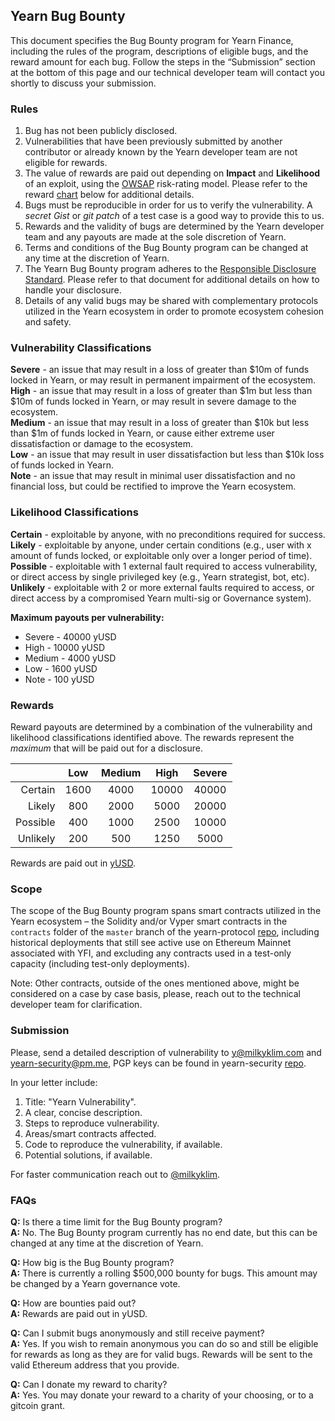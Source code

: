 ## Yearn Bug Bounty

This document specifies the Bug Bounty program for Yearn Finance, including the rules of the program, descriptions of eligible bugs, and the reward amount for each bug. Follow the steps in the “Submission” section at the bottom of this page and our technical developer team will contact you shortly to discuss your submission.

### Rules

1. Bug has not been publicly disclosed.
2. Vulnerabilities that have been previously submitted by another contributor or already known by the Yearn developer team are not eligible for rewards.
3. The value of rewards are paid out depending on **Impact** and **Likelihood** of an exploit, using the [OWSAP](https://owasp.org/www-project-risk-assessment-framework) risk-rating model. Please refer to the reward [chart](#rewards) below for additional details.
4. Bugs must be reproducible in order for us to verify the vulnerability. A _secret Gist_ or _git patch_ of a test case is a good way to provide this to us.
5. Rewards and the validity of bugs are determined by the Yearn developer team and any payouts are made at the sole discretion of Yearn.
6. Terms and conditions of the Bug Bounty program can be changed at any time at the discretion of Yearn.
7. The Yearn Bug Bounty program adheres to the [Responsible Disclosure Standard](https://github.com/RD-Crypto-Spec/Responsible-Disclosure). Please refer to that document for additional details on how to handle your disclosure.
8. Details of any valid bugs may be shared with complementary protocols utilized in the Yearn ecosystem in order to promote ecosystem cohesion and safety.

### Vulnerability Classifications

**Severe** - an issue that may result in a loss of greater than \$10m of funds locked in Yearn, or may result in permanent impairment of the ecosystem.\
**High** - an issue that may result in a loss of greater than \$1m but less than \$10m of funds locked in Yearn, or may result in severe damage to the ecosystem.\
**Medium** - an issue that may result in a loss of greater than \$10k but less than \$1m of funds locked in Yearn, or cause either extreme user dissatisfaction or damage to the ecosystem.\
**Low** - an issue that may result in user dissatisfaction but less than \$10k loss of funds locked in Yearn.\
**Note** - an issue that may result in minimal user dissatisfaction and no financial loss, but could be rectified to improve the Yearn ecosystem.

### Likelihood Classifications

**Certain** - exploitable by anyone, with no preconditions required for success.\
**Likely** - exploitable by anyone, under certain conditions (e.g., user with x amount of funds locked, or exploitable only over a longer period of time).\
**Possible** - exploitable with 1 external fault required to access vulnerability, or direct access by single privileged key (e.g., Yearn strategist, bot, etc).\
**Unlikely** - exploitable with 2 or more external faults required to access, or
direct access by a compromised Yearn multi-sig or Governance system).

**Maximum payouts per vulnerability:**

-   Severe - 40000 yUSD
-   High - 10000 yUSD
-   Medium - 4000 yUSD
-   Low - 1600 yUSD
-   Note - 100 yUSD

### <a name="rewards"></a> Rewards

Reward payouts are determined by a combination of the vulnerability and likelihood classifications identified above. The rewards represent the _maximum_ that will be paid out for a disclosure.

|          | Low  | Medium | High  | Severe |
| -------: | :--: | :----: | :---: | :----: |
|  Certain | 1600 |  4000  | 10000 | 40000  |
|   Likely | 800  |  2000  | 5000  | 20000  |
| Possible | 400  |  1000  | 2500  | 10000  |
| Unlikely | 200  |  500   | 1250  |  5000  |

Rewards are paid out in [yUSD](https://etherscan.io/token/0x5dbcf33d8c2e976c6b560249878e6f1491bca25c).

### Scope

The scope of the Bug Bounty program spans smart contracts utilized in the Yearn ecosystem – the Solidity and/or Vyper smart contracts in the `contracts` folder of the `master` branch of the yearn-protocol [repo](https://github.com/iearn-finance/yearn-protocol), including historical deployments that still see active use on Ethereum Mainnet associated with YFI, and excluding any contracts used in a test-only capacity (including test-only deployments).

Note: Other contracts, outside of the ones mentioned above, might be considered on a case by case basis, please, reach out to the technical developer team for clarification.

### Submission

Please, send a detailed description of vulnerability to [y@milkyklim.com](mailto:y@milkyklim.com?subject=Yearn%20Vulnerability) and [yearn-security@pm.me](mailto:yearn-security@pm.me?subject=Yearn%20Vulnerability), PGP keys can be found in yearn-security [repo](https://github.com/iearn-finance/yearn-security/tree/master/keys).

In your letter include:

1. Title: "Yearn Vulnerability".
2. A clear, concise description.
3. Steps to reproduce vulnerability.
4. Areas/smart contracts affected.
5. Code to reproduce the vulnerability, if available.
6. Potential solutions, if available.

For faster communication reach out to [@milkyklim](https://t.me/milkyklim).

### FAQs

**Q:** Is there a time limit for the Bug Bounty program?\
**A:** No. The Bug Bounty program currently has no end date, but this can be changed at any time at the discretion of Yearn.

**Q:** How big is the Bug Bounty program?\
**A:** There is currently a rolling \$500,000 bounty for bugs. This amount may be changed by a Yearn governance vote.

**Q:** How are bounties paid out?\
**A:** Rewards are paid out in yUSD.

**Q:** Can I submit bugs anonymously and still receive payment?\
**A:** Yes. If you wish to remain anonymous you can do so and still be eligible for rewards as long as they are for valid bugs. Rewards will be sent to the valid Ethereum address that you provide.

**Q:** Can I donate my reward to charity?\
**A:** Yes. You may donate your reward to a charity of your choosing, or to a gitcoin grant.
